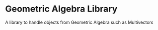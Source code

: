<h1>Geometric Algebra Library</h1>
A library to handle objects from Geometric Algebra such as Multivectors

